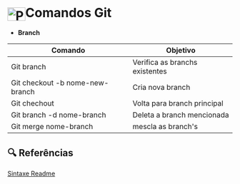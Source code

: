 <div style="display: inline_block"><br>
 <h1><img align="center" alt="Pablynne-Js" height="30" width="40" src="https://cdn.jsdelivr.net/gh/devicons/devicon@latest/icons/git/git-original.svg" />Comandos Git </h1>
</div>

- **Branch**

| Comando | Objetivo |
|---------|----------|
| Git branch | Verifica as branchs existentes
| Git checkout -b nome-new-branch | Cria nova branch |
| Git chechout | Volta para branch principal |
| Git branch -d nome-branch | Deleta a branch mencionada
| Git merge nome-branch | mescla as branch's |

## 🔍 Referências
[Sintaxe Readme](https://docs.github.com/pt/get-started/writing-on-github/getting-started-with-writing-and-formatting-on-github/basic-writing-and-formatting-syntax)
